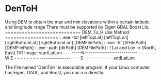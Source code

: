 # DenToH
Using DEM to obtain the max and min elevations within a certain latitude and longitude range
There must be supported by Eigen GDAL Boost Lib.
=========================== DEM_To_H Use Method ===================
           : .exe -txt [leftTopLat] [leftTopLon] [rightBottomLat] [rightBottomLon] [DEMFilePath]
           : .exe -tif [tifFilePath] [DEMFilePath]
           : .exe -path [dirPath] [DEMFilePath]
           : ! Lat and Lon -> (North, East)
Tiff   Image: 
           startLatLon----------N--------------------------- 
                -                                      - 
                -                                      - 
                -                                      - 
                W                                      E
                -                                      - 
                -                                      - 
                -                                      - 
                -                                      - 
           ---------------------S---------------  endLatLon 

The File named 'DemToH' is executable program, if your Linux computer has Eigen, GADL, and Boost, you can run directly.

